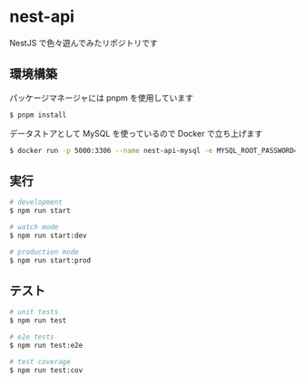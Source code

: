 # nest-api

NestJS で色々遊んでみたリポジトリです

## 環境構築

パッケージマネージャには pnpm を使用しています

```bash
$ pnpm install
```

データストアとして MySQL を使っているので Docker で立ち上げます

```bash
$ docker run -p 5000:3306 --name nest-api-mysql -e MYSQL_ROOT_PASSWORD=root -e MYSQL_DATABASE=nest-api -d mysql:latest
```

## 実行

```bash
# development
$ npm run start

# watch mode
$ npm run start:dev

# production mode
$ npm run start:prod
```

## テスト

```bash
# unit tests
$ npm run test

# e2e tests
$ npm run test:e2e

# test coverage
$ npm run test:cov
```
